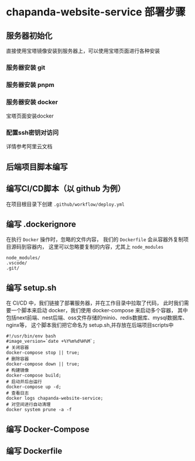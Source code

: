 # chapanda-website-service 部署步骤
## 服务器初始化
直接使用宝塔镜像安装到服务器上，可以使用宝塔页面进行各种安装
### 服务器安装 git
### 服务器安装 pnpm
### 服务器安装 docker
宝塔页面安装docker
### 配置ssh密钥对访问
详情参考阿里云文档

## 后端项目脚本编写
## 编写CI/CD脚本（以 github 为例）
在项目根目录下创建 `.github/workflow/deploy.yml`

## 编写 .dockerignore
在执行 `Docker` 操作时，忽略的文件内容，
我们的 `Dockerfile` 会从容器外复制项目源码到容器内，
这里可以忽略要复制的内容，尤其上 `node_modules`
```dockerignore
node_modules/
.vscode/
.git/
```

## 编写 setup.sh
在 CI/CD 中，我们链接了部署服务器，并在工作目录中拉取了代码，
此时我们需要一个脚本来启动 docker，我们使用 docker-compose 来启动多个容器，
其中包括next前端、nest后端、oss文件存储的minio、redis数据库、mysql数据库、nginx等，
这个脚本我们把它命名为 setup.sh,并存放在后端项目scripts中
```shell
#!/usr/bin/env bash
#image_version=`date +%Y%m%d%H%M`;
# 关闭容器
docker-compose stop || true;
# 删除容器
docker-compose down || true;
# 构建镜像
docker-compose build;
# 启动并后台运行
docker-compose up -d;
# 查看日志
docker logs chapanda-website-service;
# 对空间进行自动清理
docker system prune -a -f
```
## 编写 Docker-Compose
## 编写 Dockerfile

